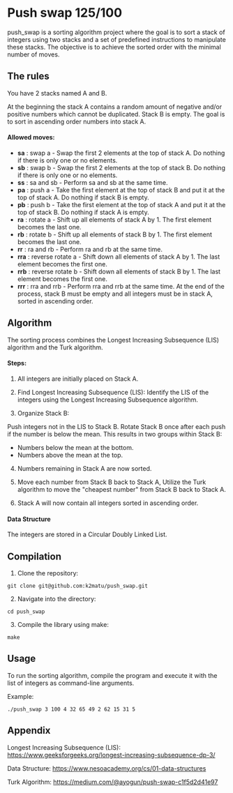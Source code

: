 # Push swap 125/100
push_swap is a sorting algorithm project where the goal is to sort a stack of integers using two stacks and a set of predefined instructions to manipulate these stacks. The objective is to achieve the sorted order with the minimal number of moves.

## The rules
You have 2 stacks named A and B.

At the beginning the stack A contains a random amount of negative and/or positive numbers which cannot be duplicated. Stack B is empty.
The goal is to sort in ascending order numbers into stack A. 

#### Allowed moves:

- **sa** : swap a - Swap the first 2 elements at the top of stack A. Do nothing if there is only one or no elements.
- **sb** : swap b - Swap the first 2 elements at the top of stack B. Do nothing if there is only one or no elements.
- **ss** : sa and sb - Perform sa and sb at the same time.
- **pa** : push a - Take the first element at the top of stack B and put it at the top of stack A. Do nothing if stack B is empty.
- **pb** : push b - Take the first element at the top of stack A and put it at the top of stack B. Do nothing if stack A is empty.
- **ra** : rotate a - Shift up all elements of stack A by 1. The first element becomes the last one.
- **rb** : rotate b - Shift up all elements of stack B by 1. The first element becomes the last one.
- **rr** : ra and rb - Perform ra and rb at the same time.
- **rra** : reverse rotate a - Shift down all elements of stack A by 1. The last element becomes the first one.
- **rrb** : reverse rotate b - Shift down all elements of stack B by 1. The last element becomes the first one.
- **rrr** : rra and rrb - Perform rra and rrb at the same time.
At the end of the process, stack B must be empty and all integers must be in stack A, sorted in ascending order.


## Algorithm 
The sorting process combines the Longest Increasing Subsequence (LIS) algorithm and the Turk algorithm.

#### Steps:
1. All integers are initially placed on Stack A.

2. Find Longest Increasing Subsequence (LIS): Identify the LIS of the integers using the Longest Increasing Subsequence algorithm.

3. Organize Stack B:

Push integers not in the LIS to Stack B.
Rotate Stack B once after each push if the number is below the mean. This results in two groups within Stack B:
- Numbers below the mean at the bottom.
- Numbers above the mean at the top.

4. Numbers remaining in Stack A are now sorted.

5. Move each number from Stack B back to Stack A, 
Utilize the Turk algorithm to move the "cheapest number" from Stack B back to Stack A.

6. Stack A will now contain all integers sorted in ascending order.

#### Data Structure
The integers are stored in a Circular Doubly Linked List.

## Compilation
1. Clone the repository:
```
git clone git@github.com:k2matu/push_swap.git
````
2. Navigate into the directory:
```
cd push_swap
```
3. Compile the library using make:
```
make
```

## Usage
To run the sorting algorithm, compile the program and execute it with the list of integers as command-line arguments.

Example:
```
./push_swap 3 100 4 32 65 49 2 62 15 31 5
```


## Appendix
Longest Increasing Subsequence (LIS): 
https://www.geeksforgeeks.org/longest-increasing-subsequence-dp-3/

Data Structure:
https://www.nesoacademy.org/cs/01-data-structures

Turk Algorithm:
https://medium.com/@ayogun/push-swap-c1f5d2d41e97


